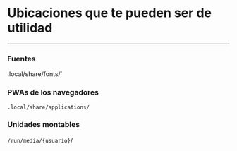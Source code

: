 # Ubicaciones que te pueden ser de utilidad

---
### Fuentes
.local/share/fonts/`

### PWAs de los navegadores
`.local/share/applications/`

### Unidades montables
`/run/media/{usuario}`/
